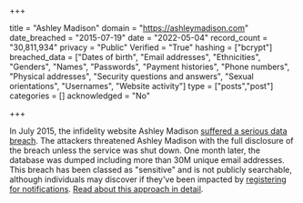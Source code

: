 +++

title = "Ashley Madison"
domain = "https://ashleymadison.com"
date_breached = "2015-07-19"
date = "2022-05-04"
record_count = "30,811,934"
privacy = "Public"
Verified = "True"
hashing = ["bcrypt"]
breached_data = ["Dates of birth", "Email addresses", "Ethnicities", "Genders", "Names", "Passwords", "Payment histories", "Phone numbers", "Physical addresses", "Security questions and answers", "Sexual orientations", "Usernames", "Website activity"]
type = ["posts","post"]
categories = []
acknowledged = "No"


+++


In July 2015, the infidelity website Ashley Madison <a href="http://krebsonsecurity.com/2015/07/online-cheating-site-ashleymadison-hacked/" target="_blank" rel="noopener">suffered a serious data breach</a>. The attackers threatened Ashley Madison with the full disclosure of the breach unless the service was shut down. One month later, the database was dumped including more than 30M unique email addresses. This breach has been classed as &quot;sensitive&quot; and is not publicly searchable, although individuals may discover if they've been impacted by <a href="https://haveibeenpwned.com/NotifyMe">registering for notifications</a>. <a href="http://www.troyhunt.com/2015/07/heres-how-im-going-to-handle-ashley.html" target="_blank" rel="noopener">Read about this approach in detail</a>.


